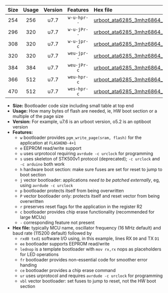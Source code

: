 |Size|Usage|Version|Features|Hex file|
|:-:|:-:|:-:|:-:|:--|
|254|256|u7.7|`w-u-hpr--`|[urboot_ata6285_3mhz6864_19200bps_rxb0_txb1_ur.hex](https://raw.githubusercontent.com/stefanrueger/urboot.hex/main/mcus/ata6285/fcpu_3mhz6864/19200_bps/urboot_ata6285_3mhz6864_19200bps_rxb0_txb1_ur.hex)|
|296|320|u7.7|`w-u-jPr--`|[urboot_ata6285_3mhz6864_19200bps_rxb0_txb1_lednop_fr_ur_vbl.hex](https://raw.githubusercontent.com/stefanrueger/urboot.hex/main/mcus/ata6285/fcpu_3mhz6864/19200_bps/urboot_ata6285_3mhz6864_19200bps_rxb0_txb1_lednop_fr_ur_vbl.hex)|
|308|320|u7.7|`w-u-jpr-c`|[urboot_ata6285_3mhz6864_19200bps_rxb0_txb1_lednop_fr_ce_ur_vbl.hex](https://raw.githubusercontent.com/stefanrueger/urboot.hex/main/mcus/ata6285/fcpu_3mhz6864/19200_bps/urboot_ata6285_3mhz6864_19200bps_rxb0_txb1_lednop_fr_ce_ur_vbl.hex)|
|320|320|u7.7|`weu-jpr--`|[urboot_ata6285_3mhz6864_19200bps_rxb0_txb1_ee_ur_vbl.hex](https://raw.githubusercontent.com/stefanrueger/urboot.hex/main/mcus/ata6285/fcpu_3mhz6864/19200_bps/urboot_ata6285_3mhz6864_19200bps_rxb0_txb1_ee_ur_vbl.hex)|
|384|384|u7.7|`weu-jPr-c`|[urboot_ata6285_3mhz6864_19200bps_rxb0_txb1_ee_lednop_fr_ce_ur_vbl.hex](https://raw.githubusercontent.com/stefanrueger/urboot.hex/main/mcus/ata6285/fcpu_3mhz6864/19200_bps/urboot_ata6285_3mhz6864_19200bps_rxb0_txb1_ee_lednop_fr_ce_ur_vbl.hex)|
|366|512|u7.7|`weu-hpr-c`|[urboot_ata6285_3mhz6864_19200bps_rxb0_txb1_ee_lednop_fr_ce_ur.hex](https://raw.githubusercontent.com/stefanrueger/urboot.hex/main/mcus/ata6285/fcpu_3mhz6864/19200_bps/urboot_ata6285_3mhz6864_19200bps_rxb0_txb1_ee_lednop_fr_ce_ur.hex)|
|470|512|u7.7|`wes-hpr-c`|[urboot_ata6285_3mhz6864_19200bps_rxb0_txb1_ee_lednop_fr_ce.hex](https://raw.githubusercontent.com/stefanrueger/urboot.hex/main/mcus/ata6285/fcpu_3mhz6864/19200_bps/urboot_ata6285_3mhz6864_19200bps_rxb0_txb1_ee_lednop_fr_ce.hex)|

- **Size:** Bootloader code size including small table at top end
- **Usage:** How many bytes of flash are needed, ie, HW boot section or a multiple of the page size
- **Version:** For example, u7.6 is an urboot version, o5.2 is an optiboot version
- **Features:**
  + `w` bootloader provides `pgm_write_page(sram, flash)` for the application at `FLASHEND-4+1`
  + `e` EEPROM read/write support
  + `u` uses urprotocol requiring `avrdude -c urclock` for programming
  + `s` uses skeleton of STK500v1 protocol (deprecated); `-c urclock` and `-c arduino` both work
  + `h` hardware boot section: make sure fuses are set for reset to jump to boot section
  + `j` vector bootloader: applications *need to be patched externally*, eg, using `avrdude -c urclock`
  + `p` bootloader protects itself from being overwritten
  + `P` vector bootloader only: protects itself and reset vector from being overwritten
  + `r` preserves reset flags for the application in the register R2
  + `c` bootloader provides chip erase functionality (recommended for large MCUs)
  + `-` corresponding feature not present
- **Hex file:** typically MCU name, oscillator frequency (16 MHz default) and baud rate (115200 default) followed by
  + `rxd0 txd1` software I/O using, in this example, lines RX `D0` and TX `D1`
  + `ee` bootloader supports EEPROM read/write
  + `lednop` is a template bootloader with `mov rx,rx` nops as placeholders for LED operations
  + `fr` bootloader provides non-essential code for smoother error handing
  + `ce` bootloader provides a chip erase command
  + `ur` uses urprotocol and requires `avrdude -c urclock` for programming
  + `vbl` vector bootloader: set fuses to jump to reset, not the HW boot section
